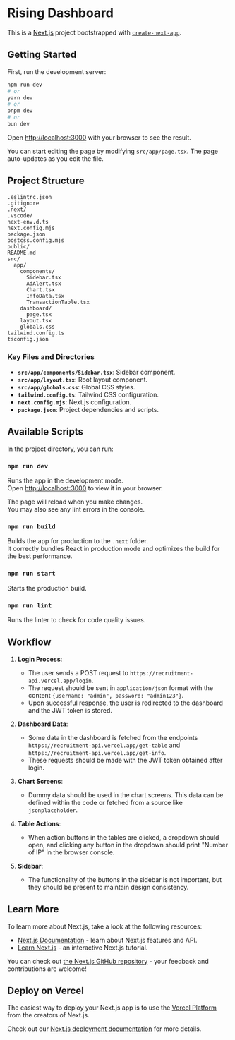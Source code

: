 # Rising Dashboard

This is a [Next.js](https://nextjs.org/) project bootstrapped with [`create-next-app`](https://github.com/vercel/next.js/tree/canary/packages/create-next-app).

## Getting Started

First, run the development server:

```bash
npm run dev
# or
yarn dev
# or
pnpm dev
# or
bun dev
```

Open [http://localhost:3000](http://localhost:3000) with your browser to see the result.

You can start editing the page by modifying `src/app/page.tsx`. The page auto-updates as you edit the file.

## Project Structure

```plaintext
.eslintrc.json
.gitignore
.next/
.vscode/
next-env.d.ts
next.config.mjs
package.json
postcss.config.mjs
public/
README.md
src/
  app/
    components/
      Sidebar.tsx
      AdAlert.tsx
      Chart.tsx
      InfoData.tsx
      TransactionTable.tsx
    dashboard/
      page.tsx
    layout.tsx
    globals.css
tailwind.config.ts
tsconfig.json
```

### Key Files and Directories

- **`src/app/components/Sidebar.tsx`**: Sidebar component.
- **`src/app/layout.tsx`**: Root layout component.
- **`src/app/globals.css`**: Global CSS styles.
- **`tailwind.config.ts`**: Tailwind CSS configuration.
- **`next.config.mjs`**: Next.js configuration.
- **`package.json`**: Project dependencies and scripts.

## Available Scripts

In the project directory, you can run:

### `npm run dev`

Runs the app in the development mode.\
Open [http://localhost:3000](http://localhost:3000) to view it in your browser.

The page will reload when you make changes.\
You may also see any lint errors in the console.

### `npm run build`

Builds the app for production to the `.next` folder.\
It correctly bundles React in production mode and optimizes the build for the best performance.

### `npm run start`

Starts the production build.

### `npm run lint`

Runs the linter to check for code quality issues.

## Workflow

1. **Login Process**:
   - The user sends a POST request to `https://recruitment-api.vercel.app/login`.
   - The request should be sent in `application/json` format with the content `{username: "admin", password: "admin123"}`.
   - Upon successful response, the user is redirected to the dashboard and the JWT token is stored.

2. **Dashboard Data**:
   - Some data in the dashboard is fetched from the endpoints `https://recruitment-api.vercel.app/get-table` and `https://recruitment-api.vercel.app/get-info`.
   - These requests should be made with the JWT token obtained after login.

3. **Chart Screens**:
   - Dummy data should be used in the chart screens. This data can be defined within the code or fetched from a source like `jsonplaceholder`.

4. **Table Actions**:
   - When action buttons in the tables are clicked, a dropdown should open, and clicking any button in the dropdown should print "Number of IP" in the browser console.

5. **Sidebar**:
   - The functionality of the buttons in the sidebar is not important, but they should be present to maintain design consistency.

## Learn More

To learn more about Next.js, take a look at the following resources:

- [Next.js Documentation](https://nextjs.org/docs) - learn about Next.js features and API.
- [Learn Next.js](https://nextjs.org/learn) - an interactive Next.js tutorial.

You can check out [the Next.js GitHub repository](https://github.com/vercel/next.js/) - your feedback and contributions are welcome!

## Deploy on Vercel

The easiest way to deploy your Next.js app is to use the [Vercel Platform](https://vercel.com/new?utm_medium=default-template&filter=next.js&utm_source=create-next-app&utm_campaign=create-next-app-readme) from the creators of Next.js.

Check out our [Next.js deployment documentation](https://nextjs.org/docs/deployment) for more details.

